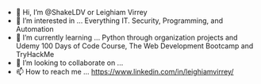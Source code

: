 - 👋 Hi, I’m @ShakeLDV or Leighiam Virrey
- 👀 I’m interested in ...
  Everything IT. Security, Programming, and Automation
- 🌱 I’m currently learning ...
  Python through organization projects and Udemy 100 Days of Code Course, The Web Development Bootcamp and TryHackMe
- 💞️ I’m looking to collaborate on ...
- 📫 How to reach me ...
  https://www.linkedin.com/in/leighiamvirrey/

<!---
ShakeLDV/ShakeLDV is a ✨ special ✨ repository because its `README.md` (this file) appears on your GitHub profile.
You can click the Preview link to take a look at your changes.
--->
